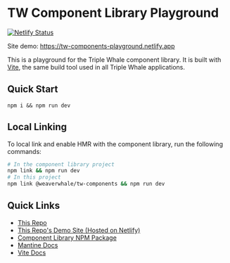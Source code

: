 # TW Component Library Playground

[![Netlify Status](https://api.netlify.com/api/v1/badges/12d3f306-02aa-4e16-bab3-65f1bc6c08a7/deploy-status)](https://app.netlify.com/sites/tw-components-playground/deploys)

Site demo: https://tw-components-playground.netlify.app

This is a playground for the Triple Whale component library. It is built with [Vite](https://vitejs.dev/), the same build tool used in all Triple Whale applications.

## Quick Start

`npm i && npm run dev`

## Local Linking

To local link and enable HMR with the component library, run the following commands:

```bash
# In the component library project
npm link && npm run dev
# In this project
npm link @weaverwhale/tw-components && npm run dev
```

## Quick Links

- [This Repo](https://github.com/weaverwhale/tw-components-playground)
- [This Repo's Demo Site (Hosted on Netlify)](https://tw-components-playground.netlify.app/)
- [Component Library NPM Package](https://www.npmjs.com/package/@weaverwhale/tw-components)
- [Mantine Docs](https://mantine.dev/pages/getting-started/)
- [Vite Docs](https://vitejs.dev/guide/)
